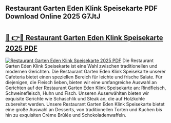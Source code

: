 ## Restaurant Garten Eden Klink Speisekarte PDF Download Online 2025 G7JtJ

# <h2><a href="http://gccb6o6.nevu.top/?p=Restaurant+Garten+Eden+Klink+Speisekarte">🔗 👉🔴 Restaurant Garten Eden Klink Speisekarte 2025 PDF</a></h2>

[![Restaurant Garten Eden Klink Speisekarte 2025 PDF](https://i.imgur.com/dBaPXMq.png)](http://gccb6o6.nevu.top/?p=Restaurant+Garten+Eden+Klink+Speisekarte)
Die Restaurant Garten Eden Klink Speisekarte ist eine Wahl zwischen traditionellen und modernen Gerichten. Die Restaurant Garten Eden Klink Speisekarte unserer Cafeteria bietet einen speziellen Bereich für leichte und frische Salate. Für diejenigen, die Fleisch lieben, bieten wir eine umfangreiche Auswahl an Gerichten auf der Restaurant Garten Eden Klink Speisekarte an: Rindfleisch, Schweinefleisch, Huhn und Fisch. Unseren Auserwählten bieten wir exquisite Gerichte wie Schaschlik und Steak an, die auf Holzkohle zubereitet werden. Unsere Restaurant Garten Eden Klink Speisekarte bietet eine große Auswahl an Desserts, von traditionellen Torten und Kuchen bis hin zu exquisiten Crème Brûlée und Schokoladenwaffeln.
